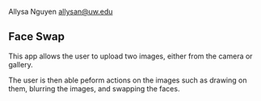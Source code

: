 Allysa Nguyen 
<allysan@uw.edu> 

Face Swap 
----
This app allows the user to upload two images, either from the camera or gallery.

The user is then able peform actions on the images such as drawing on them, blurring the images, and swapping the faces.
